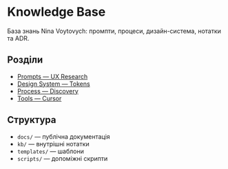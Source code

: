 # Knowledge Base

База знань Nina Voytovych: промпти, процеси, дизайн-система, нотатки та ADR.

## Розділи
- [Prompts — UX Research](/knowledge-base/prompts/ux-research/)
- [Design System — Tokens](/knowledge-base/design-system/tokens/)
- [Process — Discovery](/knowledge-base/process/discovery/)
- [Tools — Cursor](/knowledge-base/tools/cursor/)

## Структура
- `docs/` — публічна документація
- `kb/` — внутрішні нотатки
- `templates/` — шаблони
- `scripts/` — допоміжні скрипти
